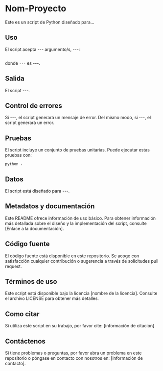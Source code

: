 # Nom-Proyecto

Este es un script de Python diseñado para...

## Uso

El script acepta --- argumento/s, ---:

```

```

donde `---` es ---.

## Salida

El script ---. 

## Control de errores

Si ---, el script generará un mensaje de error. Del mismo modo, si ---, el script generará un error.

## Pruebas

El script incluye un conjunto de pruebas unitarias. Puede ejecutar estas pruebas con:

```
python -
```

## Datos

El script está diseñado para ---.

## Metadatos y documentación

Este README ofrece información de uso básico. Para obtener información más detallada sobre el diseño y la implementación del script, consulte [Enlace a la documentación].

## Código fuente

El código fuente está disponible en este repositorio. Se acoge con satisfacción cualquier contribución o sugerencia a través de solicitudes pull request.

## Términos de uso

Este script está disponible bajo la licencia [nombre de la licencia]. Consulte el archivo LICENSE para obtener más detalles.

## Como citar

Si utiliza este script en su trabajo, por favor cite: [información de citación].

## Contáctenos

Si tiene problemas o preguntas, por favor abra un problema en este repositorio o póngase en contacto con nosotros en: [información de contacto].
